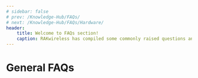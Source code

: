 ```yaml
---
# sidebar: false
# prev: /Knowledge-Hub/FAQs/
# next: /Knowledge-Hub/FAQs/Hardware/
header:
    title: Welcome to FAQs section!
    caption: RAKwireless has compiled some commonly raised questions and categorized them into three — General, Hardware, and Software. Browse through these sections to answer your inquiries and provide you more information about the products. If you have unanswered questions left, message us through the chat box or immerse in the RAKWireless Forum.
---
```


<!-- ![General FAQ Logo](/assets/images/faq/general/general-faq.svg) -->

# General FAQs

<faq default-opened>
<template #question>
1. Why is the payload data received by the LoRaWAN server garbled?
</template>
<template #answer>

![LoRaWAN Encryption Method](/assets/images/faq/software/item1.jpg)

Whenever the gateway receives data from the nodes, the payload data is encoded in base64 and encrypted before it is sent into the server. Upon arriving in the server, the data packet is automatically decrypted which will revert the data to its base64 encoded form. Manual decoding must be done by the user to have the base64 encoded data be similar to the payload sent by the node

</template>
</faq>

<faq>
<template #question>
2. Why is Base64 encoding used for transmission?
</template>
<template #answer>

To effectively transmit all printable characters whether be in English, Chinese or other language, binary files, pictures and other files by the server or gateways, Base64 encoding is used. It is a method of representing binary data based on 64 printable characters. As an example, at the point when email was first used, it must be transmitted in English, however, as the quantity of clients expanded, clients in Chinese, Japanese and different dialects additionally requested, yet these characters couldn't be successfully handled by the server or gateways, so Base64 appeared. Alongside this, Base64 has likewise been utilized in few parallel records in URLs, cookies, and web pages.

</template>
</faq>

<faq>
<template #question>
3. What are the Boot Options in RAK811?
</template>
<template #answer>

By changing the states in the **BOOT0** and **BOOT1** pins of the RAK811, the user can choose the boot mode after resetting the device. Provided below are the options as well as the pin state assignment.

- **Main Flash memory (BOOT0: GND, BOOT1: 3V3 or GND)**: It is the built-in Flash of STM32 chip of the RAK811. Generally, when we use JTAG or SWD mode to download the firmware, it is downloaded to this chip in which would automatically starts after restarting.

- **System memory (BOOT0: 3V3, BOOT1: GND)**: The default boot mode set the manufacturer is by booting from the system memory but is used less often. Boot memory consumes a specific memory inside a chip and cannot be modified upon leaving the factory during deployment In the STM32 Chip, a preset space is allocated for the BootLoader which is commonly termed as the “ISP” program. Upon choosing this boot mode, we are downloading the firmware to the system’s Flash through this BootLoader by means of Serial Port. Follow the steps provided below to have your device boot in system memory:

  1. Set **BOOT0: 3V3** and **BOOT1: GND**, and then press the reset button, so that the BootLoader can be started from the system memory.
  2. Download the program to Flash through the serial port with the help of BootLoader.
  3. After the program download is complete, it is necessary to set BOOT0 to GND and reset it manually. In this way, STM32 can be started from Flash.

- **Built-in SRAM (BOOT0: 3V3, BOOT1: 3V3)**: Since SRAM, has no program storage capability,it is generally utilized for program debugging. Unlike in Flash wherein you would take time to entirely erase even in the slightest change in the code, you can consider using the SRAM for faster debugging. After all the changes in the code during the debugging using SRAM, you can then download it into the Flash.

</template>
</faq>

<faq>
<template #question>
4. How does OTAA (Over-the-Air Activation) network join works?
</template>
<template #answer>

OTAA is a method of LoRaWAN network access in the air. Upon powering up, the node needs to be networked with the server before it can initiate data transmission. The node initiates a request to enter the network, which the server then agrees and sends the necessary information into the node. The node then parses the said information to obtain the necessary communication parameters to start communicating with the server.

- The following are the parameters needed by the node before it can start to enter the network via OTAA:

  - APPEUI node custom 8-byte long address;
  - Both the APPKEY of the server and the node are stored in advance and used to encrypt and decrypt the Join_acept message;
  - DevNonce 2-byte random number, used to generate random AppSKey and NwkSKey.

- The following steps is the detailed OTAA network join mode:

  1. The node sends a join_request message.
  2. The Gateway uploads this data to the Network Server. The Gateway does not parse the data at the MAC layer, but directly encodes it into base64 and then encapsulates it into a JSON package to upload to the Network Server.
  3. The Network Server sends the device network access packet to the Application Server.
  4. The Application Server agrees to join the network and replies to Network Server agrees to join the network.
  5. The Network Server generates an Addr and sends the node information to the Application Server.
  6. The Application Server generates a key and tells the relevant information to the Network Server.
  7. The Network Server informs the gateway of the data, and the Gateway converts it into a MAC packet and sends it to the node.
  8. The node parses the join_accept message part.

</template>
</faq>

<faq>
<template #question>
5. How to debug failures when RAK module cannot initiate P2P communication with LoRa modules of other manufacturers?
</template>
<template #answer>

- Check whether the frequency plans of the two modules are identical
- Check whether the bandwidth, spreading factor, coding rate, and preamble are the same on both modules
- One of the modules must be on receiving mode while the other module sends data packets and vice versa

</template>
</faq>

<faq>
<template #question>
6. How does the SX1276 use DIOx pins? Do all DIOx pins need to be connected to the MCU?
</template>
<template #answer>

The most commonly used are transmit interrupts and receive interrupts, so at least **DIO0** and **DIO1** can be connected. In P2P mode, you can also use the polling register mode to receive and send data without using the interrupt method. With such method, DIO are not necessarily connected to the MCU; only the 4-wire SPI pin and reset pin are required to be connected.

![DIO Mapping LoRa Mode](/assets/images/faq/software/item6.jpg)

</template>
</faq>

<faq>
<template #question>
7. How to remotely switch from CLASS A to CLASS C, or from CLASS C to CLASS A in LoRaWAN through the server?
</template>
<template #answer>

In LoRaWAN v1.0.2, switching from Class A to Class C and vice versa can only be controlled by the application layer of the node. The network access category is determined by the specified parameters when the protocol stack is initialized. If the customer wants to remotely control A to C, or C to A switch from the server, it is recommended to control from the application logic layer.

</template>
</faq>

<faq>
<template #question>
8. How long will the battery of LoRa node last? How is it calculated?
</template>
<template #answer>

Battery life depends on the following factors:

- Battery capacity
- Frequency of Lora contract.
- The current of sending packets (generally 120~130mA).
- The data rate of sending packets.
- Leakage current after Lora node enters sleep mode.

**Example**: The battery capacity used is **2000mAH**, and the distribution frequency is **10 minutes per time.**The rate of delivery of LoRa ultimately reflects the length of delivery time. If **50 bytes** are transmitted at **SF7 rate**, it can be sent between **100ms and 200ms**, calculated at 200ms. Sent at **SF12 rate** for about **2.5s**. For RAK4200 module, the **leakage current** after sleep is **1.5uA**.

![Battery Life Calculation](/assets/images/faq/software/item8.jpg)

Seen from the above examples, in order to prolong the battery life, it is necessary to make the node work at a **high rate**, at the same time to **extend the packet interval** and **send as short data messages as possible.**

</template>
</faq>

<faq>
<template #question>
9. How does ChirpStack LoRa Server communicate with nodes through MQTT?
</template>
<template #answer>

The MQTT integration publishes all the data it receives from the devices as JSON over MQTT. To receive data from your device, you therefore need to subscribe to its MQTT topic. For debugging, you could use a (command-line) tool like mosquitto_sub which is part of the [Mosquitto](http://mosquitto.org/) MQTT broker.

Use + for a single-level wildcard, # for
a multi-level wildcard.

**Examples**:

- Considerations:
  - MQTT topics are case-sensitive
  - The ApplicationID can be retrieved using the API or from the web-interface. Take into consideration that it is not the same with Application EUI.

```sh
mosquitto_sub -t "application/123/#" -v  #display everything for the given application ID
nmosquitto_sub -t "application/123/device/+/rx" -v  #display only the RX payloads for the given application ID"
```

**Events**

The MQTT integration exposes all events as documented by [Event Types](https://www.chirpstack.io/application-server/integrate/sending-receiving/#event-types). The following mapping to MQTT topics applies for the available events:

- **Uplink**: application/[applicationID]/device/[devEUI]/rx
- **Status**: application/[applicationID]/device/[devEUI]/status
- **Ack**: application/[applicationID]/device/[devEUI]/ack
- **Error**: application/[applicationID]/device/[devEUI]/error
- **Scheduling downlink data**: application/[applicationID]/device/[devEUI]/tx

* Considerations:
  - For versions before v1.0.0 ".../device/.." is configured as ".../node/...." Please refer to the [application_server.integration.mqtt configuration](https://www.chirpstack.io/application-server/install/config/) for the correct topic.
  - The Application ID and Device EUI of the device will be taken from the topic.

**Example Payload:**

```json
{
    "confirmed": true,                        // whether the payload must be sent as confirmed data down or not
    "fPort": 10,                              // FPort to use (must be > 0)
    "data": "...."                            // base64 encoded data (plaintext, will be encrypted by ChirpStack Network Server)
    "object":  {                               // decoded object (when application coded has been configured)
        "temperatureSensor": {"1": 25},       // when providing the 'object', you can omit 'data'
        "humiditySensor": {"1": 32}
    }
}
```

</template>
</faq>

<faq>
<template #question>
10. How to revert back to Wi-Fi AP Mode when your Wi-Fi  SSID or Password is incorrect in Wi-Fi Client Mode?
</template>
<template #answer>

If you have set an incorrect SSID or Password for Wi-Fi Client Mode, insert the SD Card into your PC and in the boot disk, and create a new file "**rak_ap**". Afterwhich, re-insert the SD Card into your Raspberry Pi based gateway and it should work again in Wi-Fi AP Mode.

![RAK_AP File](/assets/images/faq/software/item10.png)

</template>
</faq>
<!-- <rk-faq-footer/> -->


<faq>
<template #question>
11. How secure is LoRaWAN?
</template>
<template #answer>

By default, LoRaWAN encrypts both the application data and the metadata with AES 128. In the current version 1.0, two authentication methods can be used: ABP (Activation By Personalization) and OTAA (Over-The-Air Activation). OTAA works with a DevEUI (64-bit address) and an AppKey (128-bit key). After each end device’s registration, a new key is generated that remains valid until the cyclic re-joining. Also, a frame counter is used, which further increases security. 

</template>
</faq>


<faq>
<template #question>
12. What are the Network server and Application server?
</template>
<template #answer>

The Network server and Application server are software entities that control higher-level aspects of a LoRaWAN application. The gateway and end device looks after the physical layer connection, the network server looks after the protocol, and the application server looks after the application-level control and data. All are required for building a network.

</template>
</faq>


<faq>
<template #question>
13. What is the maximum number of LoRa end-devices a LoRaWAN gateway can communicate with?
</template>
<template #answer>

Four dimensions need defining before an answer can be given:

- RSSI/SNR of the received packets (simultaneous reception on the same channel);
- Time-on-Air of the packets (equivalent to data rate, the longer the packet, the longer one demodulator of the gateway is used);
- Frequency of the packets (two packets with the same data rate and the same RSSI/SNR will collide unless they are on two different frequencies);
- Number of times per day an end device will send a packet (taking resources another node could use).

</template>
</faq>


<faq>
<template #question>
14. What is the Wi-Fi default access point name of the gateway? 
</template>
<template #answer>

- For WisGate Edge Gateways:
    
    - The access point name is determined like so: **RAK72xx_XXXX**, where “xx” is the rest of the model number and “XXXX” is the last four digits of the Ethernet MAC address. There is no password for access.
  
- For WisGate Developer Gateways:
  
    - The access point name is determined like so: **Rakwireless_XXXX**, where “XXXX” is the last four digits of the Wi-Fi MAC address. The default password for accessing is “**rakwireless**”.

</template>
</faq>


<faq>
<template #question>
15. Is it possible for the frequency band of the gateway to be changed? 
</template>
<template #answer>


To optimize our gateways’ RF performance and coverage, we use different hardware for the different frequency bands. We divide them by a **low band** (CN470, EU433), a **middle band** (EU868, IN865, RU864), and a **high band** (US915, KR915, AS923, AU915). Change is possible for frequencies in the different band groups but not between groups. For example, a gateway’s default frequency band EU868 can be changed to IN865, but not to US915.

</template>
</faq>


<faq>
<template #question>
16. Does the location (country) in which the gateway will be deployed, matter in choosing the frequency band?
</template>
<template #answer>

Yes. Every country has its regulations about available frequency bands and restrictions for using them. For more information and to check the available LoRaWAN frequency bands for your country, read the LoRa Alliance’s [RP002-1.0.1 LoRaWAN Regional Parameters](https://lora-alliance.org/sites/default/files/2020-06/rp_2-1.0.1.pdf).

</template>
</faq>


<faq>
<template #question>
17. What is the maximum size of the data packets on LoRaWAN?
</template>
<template #answer>

LoRaWAN data packets are limited in size depending on the region and selected data rate. Refer to the tables below for the maximum transmission load by region. 

:::tip 📝 NOTE:
M in the following list is the length with MAC header, N is the length without MAC header, and the maximum sending data length is N.
::::

<b> EU868 </b>

|Data Rate|M|N|
|--------|-|-|
|0|59|51|
|1|59|51|
|2|59|51|
|3|123|115|
|4|250|242|
|5|250|242|
|6|250|242|
|7|250|242|
|8 ~ 15|Not Defined|Not Defined|

<br>


<b> US915 </b>

|Data Rate|M|N|
|--------|-|-|
|0|19|11|
|1|61|53|
|2|133|125|
|3|250|242|
|4|250|242|
|5 ~ 7|Not Defined|Not Defined|
|8|61|53|
|9|137|129|
|10|250|242|
|11|250|242|
|12|250|242|
|13|250|242|
|14 ~ 15|Not Defined|Not Defined|

<br>


<b> AU915 </b>

|Data Rate|M|N|
|--------|-|-|
|0|59|51|
|1|59|51|
|2|59|51|
|3|123|115|
|4|250|242|
|5|250|242|
|6|250|242|
|7|Not Defined|Not Defined|
|8|61|53|
|9|137|129|
|10|250|242|
|11|250|242|
|12|250|242|
|13|250|242|
|14 ~ 15|Not Defined|Not Defined|

<br>


<b> KR920 </b>

|Data Rate|M|N|
|--------|-|-|
|0|59|51|
|1|59|51|
|2|59|51|
|3|123|115|
|4|250|242|
|5|250|242|
|6 ~ 15|Not Defined|Not Defined|

<br>


<b> AS923 </b>

<table style="text-align: center">
<thead>
  <tr>
    <th>Data Rate</th>
    <th colspan = 2>Uplink MAC Payload Size (M)</th>
    <th colspan = 2>Downlink MAC Payload Size (M)</th>
  </tr>
</thead>
<tbody>
        <tr>
            <td></td>
            <td>UplinkDwellTime = 0</td>
            <td>UplinkDwellTime = 1</td>
            <td>DownlinkDwellTime = 0</td>
            <td>DownlinkDwellTime = 1</td>
        </tr>
        <tr>
            <td>0</td>
            <td>59</td>
            <td>N/A</td>
            <td>59</td>
            <td>N/A</td>
        </tr>
        <tr>
            <td>1</td>
            <td>59</td>
            <td>N/A</td>
            <td>59</td>
            <td>N/A</td>
        </tr>
        <tr>
            <td>2</td>
            <td>59</td>
            <td>19</td>
            <td>59</td>
            <td>19</td>
        </tr>
        <tr>
            <td>3</td>
            <td>123</td>
            <td>61</td>
            <td>123</td>
            <td>61</td>
        </tr>
        <tr>
            <td>4</td>
            <td>250</td>
            <td>133</td>
            <td>250</td>
            <td>133</td>
        </tr>
        <tr>
            <td>5</td>
            <td>250</td>
            <td>250</td>
            <td>250</td>
            <td>250</td>
        </tr>
        <tr>
            <td>6</td>
            <td>250</td>
            <td>250</td>
            <td>250</td>
            <td>250</td>
        </tr>
        <tr>
            <td>7</td>
            <td>250</td>
            <td>250</td>
            <td>250</td>
            <td>250</td>
        </tr>
        <tr>
            <td>8</td>
            <td colspan=2>RFU</td>
            <td colspan=2>RFU</td>
        </tr>
</tbody>
</table>

<br>


<b> IN865 </b>

|Data Rate|M|N|
|--------|-|-|
|0|59|51|
|1|59|51|
|2|59|51|
|3|123|115|
|4|250|242|
|5|250|242|
|6|250|242|
|7|250|242|
|8 ~ 15|Not Defined|Not Defined|
 
<br>


<b> CN470 </b>

|Data Rate|M|N|
|--------|-|-|
|0|59|51|
|1|59|51|
|2|59|51|
|3|123|115|
|4|250|242|
|5|250|242|
|6 ~ 15|Not Defined|Not Defined|

<br>


<b> EU433 </b>

|Data Rate|M|N|
|--------|-|-|
|0|59|51|
|1|59|51|
|2|59|51|
|3|123|115|
|4|250|242|
|5|250|242|
|6|250|242|
|7|250|242|
|8 ~ 15|Not Defined|Not Defined|

<br>







</template>
</faq>
